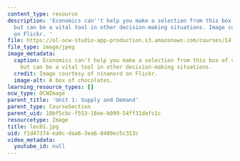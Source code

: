 ```yaml
---
content_type: resource
description: 'Economics can''t help you make a selection from this box of chocolates,
  but can be a vital tool in other decision-making situations. Image courtesy of ninanord
  on Flickr. '
file: https://ol-ocw-studio-app-production.s3.amazonaws.com/courses/14-01sc-principles-of-microeconomics-fall-2011/f1d47374ea0cdaa63ea68409ec5c313c_lec01.jpg
file_type: image/jpeg
image_metadata:
  caption: Economics can't help you make a selection from this box of chocolates,
    but can be a vital tool in other decision-making situations.
  credit: Image courtesy of ninanord on Flickr.
  image-alt: A box of chocolates.
learning_resource_types: []
ocw_type: OCWImage
parent_title: 'Unit 1: Supply and Demand'
parent_type: CourseSection
parent_uid: 10bf5cbc-f553-18ee-b099-54ff31dafc1c
resourcetype: Image
title: lec01.jpg
uid: f1d47374-ea0c-daa6-3ea6-8409ec5c313c
video_metadata:
  youtube_id: null
---
```


